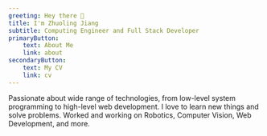 ```yaml
---
greeting: Hey there 👋
title: I'm Zhuoling Jiang
subtitle: Computing Engineer and Full Stack Developer
primaryButton: 
    text: About Me
    link: about
secondaryButton:
    text: My CV
    link: cv
---
```

Passionate about wide range of technologies, from low-level system programming to high-level web development. I love to learn new things and solve problems. Worked and working on Robotics, Computer Vision, Web Development, and more.
